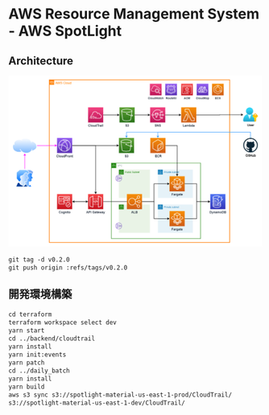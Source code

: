 # AWS Resource Management System - AWS SpotLight

## Architecture

![img](./docs/architecture.png)

```
git tag -d v0.2.0
git push origin :refs/tags/v0.2.0
```

## 開発環境構築

```
cd terraform
terraform workspace select dev
yarn start
cd ../backend/cloudtrail
yarn install
yarn init:events
yarn patch
cd ../daily_batch
yarn install
yarn build
aws s3 sync s3://spotlight-material-us-east-1-prod/CloudTrail/ s3://spotlight-material-us-east-1-dev/CloudTrail/
```
